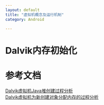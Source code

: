```yaml
---
layout: default
title: "虚拟机概念及运行机制"   
category: Android    

---
```


# Dalvik内存初始化

 


# 参考文档
[Dalvik虚拟机Java堆创建过程分析](http://blog.csdn.net/luoshengyang/article/details/41581063)     
[Dalvik虚拟机为新创建对象分配内存的过程分析](http://blog.csdn.net/luoshengyang/article/details/41688319)      